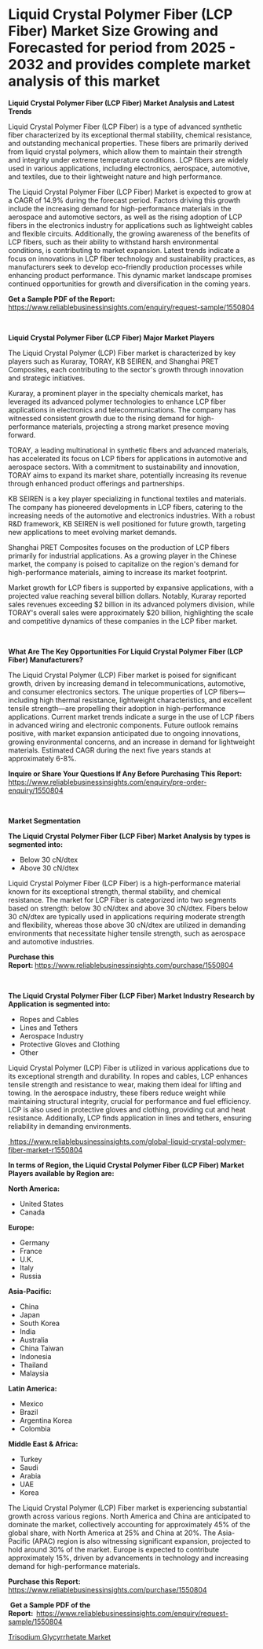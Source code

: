 <p><h1>Liquid Crystal Polymer Fiber (LCP Fiber) Market Size Growing and Forecasted for period from 2025 - 2032 and provides complete market analysis of this market</h1></p><p><strong>Liquid Crystal Polymer Fiber (LCP Fiber) Market Analysis and Latest Trends</strong></p>
<p><p>Liquid Crystal Polymer Fiber (LCP Fiber) is a type of advanced synthetic fiber characterized by its exceptional thermal stability, chemical resistance, and outstanding mechanical properties. These fibers are primarily derived from liquid crystal polymers, which allow them to maintain their strength and integrity under extreme temperature conditions. LCP fibers are widely used in various applications, including electronics, aerospace, automotive, and textiles, due to their lightweight nature and high performance.</p><p>The Liquid Crystal Polymer Fiber (LCP Fiber) Market is expected to grow at a CAGR of 14.9% during the forecast period. Factors driving this growth include the increasing demand for high-performance materials in the aerospace and automotive sectors, as well as the rising adoption of LCP fibers in the electronics industry for applications such as lightweight cables and flexible circuits. Additionally, the growing awareness of the benefits of LCP fibers, such as their ability to withstand harsh environmental conditions, is contributing to market expansion. Latest trends indicate a focus on innovations in LCP fiber technology and sustainability practices, as manufacturers seek to develop eco-friendly production processes while enhancing product performance. This dynamic market landscape promises continued opportunities for growth and diversification in the coming years.</p></p>
<p><strong>Get a Sample PDF of the Report:&nbsp;</strong> <a href="https://www.reliablebusinessinsights.com/enquiry/request-sample/1550804?utm_campaign=2132&utm_medium=2&utm_source=Github&utm_content=ia&utm_term=01022025&utm_id=liquid-crystal-polymer-fiber-lcp-fiber">https://www.reliablebusinessinsights.com/enquiry/request-sample/1550804</a></p>
<p>&nbsp;</p>
<p><strong>Liquid Crystal Polymer Fiber (LCP Fiber) Major Market Players</strong></p>
<p><p>The Liquid Crystal Polymer (LCP) Fiber market is characterized by key players such as Kuraray, TORAY, KB SEIREN, and Shanghai PRET Composites, each contributing to the sector's growth through innovation and strategic initiatives.</p><p>Kuraray, a prominent player in the specialty chemicals market, has leveraged its advanced polymer technologies to enhance LCP fiber applications in electronics and telecommunications. The company has witnessed consistent growth due to the rising demand for high-performance materials, projecting a strong market presence moving forward.</p><p>TORAY, a leading multinational in synthetic fibers and advanced materials, has accelerated its focus on LCP fibers for applications in automotive and aerospace sectors. With a commitment to sustainability and innovation, TORAY aims to expand its market share, potentially increasing its revenue through enhanced product offerings and partnerships.</p><p>KB SEIREN is a key player specializing in functional textiles and materials. The company has pioneered developments in LCP fibers, catering to the increasing needs of the automotive and electronics industries. With a robust R&D framework, KB SEIREN is well positioned for future growth, targeting new applications to meet evolving market demands.</p><p>Shanghai PRET Composites focuses on the production of LCP fibers primarily for industrial applications. As a growing player in the Chinese market, the company is poised to capitalize on the region's demand for high-performance materials, aiming to increase its market footprint.</p><p>Market growth for LCP fibers is supported by expansive applications, with a projected value reaching several billion dollars. Notably, Kuraray reported sales revenues exceeding $2 billion in its advanced polymers division, while TORAY's overall sales were approximately $20 billion, highlighting the scale and competitive dynamics of these companies in the LCP fiber market.</p></p>
<p>&nbsp;</p>
<p><strong>What Are The Key Opportunities For Liquid Crystal Polymer Fiber (LCP Fiber) Manufacturers?</strong></p>
<p><p>The Liquid Crystal Polymer (LCP) Fiber market is poised for significant growth, driven by increasing demand in telecommunications, automotive, and consumer electronics sectors. The unique properties of LCP fibers—including high thermal resistance, lightweight characteristics, and excellent tensile strength—are propelling their adoption in high-performance applications. Current market trends indicate a surge in the use of LCP fibers in advanced wiring and electronic components. Future outlook remains positive, with market expansion anticipated due to ongoing innovations, growing environmental concerns, and an increase in demand for lightweight materials. Estimated CAGR during the next five years stands at approximately 6-8%.</p></p>
<p><strong>Inquire or Share Your Questions If Any Before Purchasing This Report:</strong> <a href="https://www.reliablebusinessinsights.com/enquiry/pre-order-enquiry/1550804?utm_campaign=2132&utm_medium=2&utm_source=Github&utm_content=ia&utm_term=01022025&utm_id=liquid-crystal-polymer-fiber-lcp-fiber">https://www.reliablebusinessinsights.com/enquiry/pre-order-enquiry/1550804</a></p>
<p>&nbsp;</p>
<p><strong>Market Segmentation</strong></p>
<p><strong>The Liquid Crystal Polymer Fiber (LCP Fiber) Market Analysis by types is segmented into:</strong></p>
<p><ul><li>Below 30 cN/dtex</li><li>Above 30 cN/dtex</li></ul></p>
<p><p>Liquid Crystal Polymer Fiber (LCP Fiber) is a high-performance material known for its exceptional strength, thermal stability, and chemical resistance. The market for LCP Fiber is categorized into two segments based on strength: below 30 cN/dtex and above 30 cN/dtex. Fibers below 30 cN/dtex are typically used in applications requiring moderate strength and flexibility, whereas those above 30 cN/dtex are utilized in demanding environments that necessitate higher tensile strength, such as aerospace and automotive industries.</p></p>
<p><strong>Purchase this Report:&nbsp;</strong><a href="https://www.reliablebusinessinsights.com/purchase/1550804?utm_campaign=2132&utm_medium=2&utm_source=Github&utm_content=ia&utm_term=01022025&utm_id=liquid-crystal-polymer-fiber-lcp-fiber">https://www.reliablebusinessinsights.com/purchase/1550804</a></p>
<p>&nbsp;</p>
<p><strong>The Liquid Crystal Polymer Fiber (LCP Fiber) Market Industry Research by Application is segmented into:</strong></p>
<p><ul><li>Ropes and Cables</li><li>Lines and Tethers</li><li>Aerospace Industry</li><li>Protective Gloves and Clothing</li><li>Other</li></ul></p>
<p><p>Liquid Crystal Polymer (LCP) Fiber is utilized in various applications due to its exceptional strength and durability. In ropes and cables, LCP enhances tensile strength and resistance to wear, making them ideal for lifting and towing. In the aerospace industry, these fibers reduce weight while maintaining structural integrity, crucial for performance and fuel efficiency. LCP is also used in protective gloves and clothing, providing cut and heat resistance. Additionally, LCP finds application in lines and tethers, ensuring reliability in demanding environments.</p></p>
<p><a href="https://www.reliablebusinessinsights.com/global-liquid-crystal-polymer-fiber-market-r1550804?utm_campaign=2132&utm_medium=2&utm_source=Github&utm_content=ia&utm_term=01022025&utm_id=liquid-crystal-polymer-fiber-lcp-fiber">&nbsp;https://www.reliablebusinessinsights.com/global-liquid-crystal-polymer-fiber-market-r1550804</a></p>
<p><strong>In terms of Region, the Liquid Crystal Polymer Fiber (LCP Fiber) Market Players available by Region are:</strong></p>
<p>
    <p> <strong> North America: </strong>
        <ul>
            <li>United States</li>
            <li>Canada</li>
        </ul>
        </p> 
    <p> <strong> Europe: </strong>
        <ul>
            <li>Germany</li>
            <li>France</li>
            <li>U.K.</li>
            <li>Italy</li>
            <li>Russia</li>
        </ul>
        </p> 
    <p> <strong> Asia-Pacific: </strong>
        <ul>
            <li>China</li>
            <li>Japan</li>
            <li>South Korea</li>
            <li>India</li>
            <li>Australia</li>
            <li>China Taiwan</li>
            <li>Indonesia</li>
            <li>Thailand</li>
            <li>Malaysia</li>
        </ul>
        </p> 
    <p> <strong> Latin America: </strong>
        <ul>
            <li>Mexico</li>
            <li>Brazil</li>
            <li>Argentina Korea</li>
            <li>Colombia</li>
        </ul>
        </p> 
    <p> <strong> Middle East & Africa: </strong>
        <ul>
            <li>Turkey</li>
            <li>Saudi</li>
            <li>Arabia</li>
            <li>UAE</li>
            <li>Korea</li>
        </ul>
    </p>
    </p>
<p><p>The Liquid Crystal Polymer (LCP) Fiber market is experiencing substantial growth across various regions. North America and China are anticipated to dominate the market, collectively accounting for approximately 45% of the global share, with North America at 25% and China at 20%. The Asia-Pacific (APAC) region is also witnessing significant expansion, projected to hold around 30% of the market. Europe is expected to contribute approximately 15%, driven by advancements in technology and increasing demand for high-performance materials.</p></p>
<p><strong>Purchase this Report: </strong><a href="https://www.reliablebusinessinsights.com/purchase/1550804?utm_campaign=2132&utm_medium=2&utm_source=Github&utm_content=ia&utm_term=01022025&utm_id=liquid-crystal-polymer-fiber-lcp-fiber">https://www.reliablebusinessinsights.com/purchase/1550804</a></p>
<p>&nbsp;<strong>Get a Sample PDF of the Report:&nbsp;&nbsp;</strong><a href="https://www.reliablebusinessinsights.com/enquiry/request-sample/1550804?utm_campaign=2132&utm_medium=2&utm_source=Github&utm_content=ia&utm_term=01022025&utm_id=liquid-crystal-polymer-fiber-lcp-fiber">https://www.reliablebusinessinsights.com/enquiry/request-sample/1550804</a></p>
<p><strong></strong></p>
<p><p><a href="https://github.com/shondapmbau/Market-Research-Report-List-1/blob/main/trisodium-glycyrrhetate-market.md?utm_campaign=2132&utm_medium=2&utm_source=Github&utm_content=ia&utm_term=01022025&utm_id=liquid-crystal-polymer-fiber-lcp-fiber">Trisodium Glycyrrhetate Market</a></p></p>